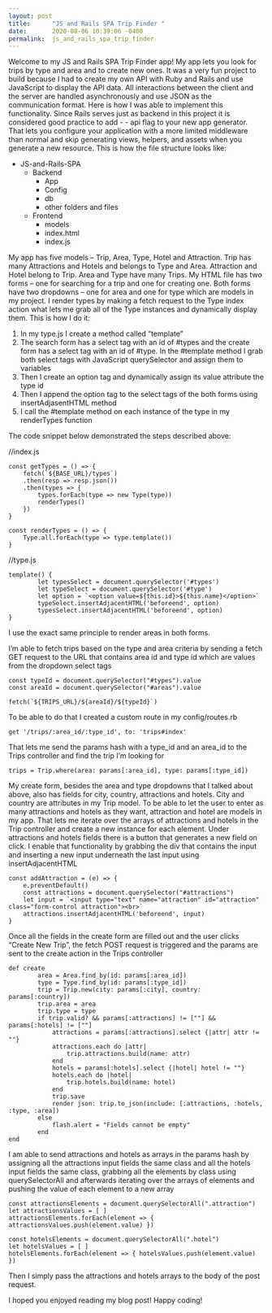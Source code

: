 ```yaml
---
layout: post
title:      "JS and Rails SPA Trip Finder "
date:       2020-08-06 10:39:06 -0400
permalink:  js_and_rails_spa_trip_finder
---
```



Welcome to my JS and Rails SPA Trip Finder app! My app lets you look for trips by type and area and to create new ones. It was a very fun project to build because I had to create my own API with Ruby and Rails and use JavaScript to display the API data. All interactions between the client and the server are handled asynchronously and use JSON as the communication format.
Here is how I was able to implement this functionality.
Since Rails serves just as backend in this project it is considered good practice to add  - - api flag to your new app generator. That lets you configure your application with a more limited middleware than normal and skip generating views, helpers, and assets when you generate a new resource. This is how the file structure looks like:

-	JS-and-Rails-SPA
    - Backend
	    - App
	    - Config
	    - db
	    - other folders and files
    - Frontend
	    - models
	    - index.html
	    - index.js

My app has five models – Trip, Area, Type, Hotel and Attraction. Trip has many Attractions and Hotels and belongs to Type and Area. Attraction and Hotel belong to Trip. Area and Type have many Trips. 
My HTML file has two forms – one for searching for a trip and one for creating one. Both forms have two dropdowns – one for area and one for type which are models in my project. I render types by making a fetch request to the Type index action what lets me grab all of the Type instances and dynamically display them.  This is how I do it:

  1.	In my type.js I create a method called “template”
  2.	The search form has a select tag with an id of #types and the create form has a select tag with an id of #type. In the          #template method I grab both select tags with JavaScript querySelector and assign them to variables
  3.	Then I create an option tag and dynamically assign its value attribute the type id 
  4.	Then I append the option tag to the select tags of the both forms using insertAdjasentHTML method 
  5.	I call the #template method on each instance of the type in my renderTypes function


The code snippet below demonstrated the steps described above:

//index.js

```
const getTypes = () => {
    fetch(`${BASE_URL}/types`)
    .then(resp => resp.json())
    .then(types => {
        types.forEach(type => new Type(type))
        renderTypes()
    })
}

const renderTypes = () => {
    Type.all.forEach(type => type.template())
}
```

//type.js 

```
template() {
        let typesSelect = document.querySelector('#types')
        let typeSelect = document.querySelector('#type')
        let option = `<option value=${this.id}>${this.name}</option>`
        typeSelect.insertAdjacentHTML('beforeend', option)
        typesSelect.insertAdjacentHTML('beforeend', option)
}
```

I use the exact same principle to render areas in both forms.

I’m able to fetch trips based on the type and area criteria by sending a fetch GET request to the URL that contains area id and type id which are values from the dropdown select tags

```
const typeId = document.querySelector("#types").value 
const areaId = document.querySelector("#areas").value

fetch(`${TRIPS_URL}/${areaId}/${typeId}`)
```

To be able to do that I created a custom route in my config/routes.rb 

```
get '/trips/:area_id/:type_id', to: 'trips#index'
```

That lets me send the params hash with a type_id and an area_id to the Trips controller and find the trip I’m looking for

```
trips = Trip.where(area: params[:area_id], type: params[:type_id])
```

My create form, besides the area and type dropdowns that I talked about above, also has fields for city, country, attractions and hotels. City and country are attributes in my Trip model. To be able to let the user to enter as many attractions and hotels as they want, attraction and hotel are models in my app. That lets me iterate over the arrays of attractions and hotels in the Trip controller and create a new instance for each element. Under attractions and hotels fields there is a button that generates a new field on click. I enable that functionality by grabbing the div that contains the input and inserting a new input underneath the last input using insertAdjacentHTML

```
const addAttraction = (e) => {
    e.preventDefault()
    const attractions = document.querySelector("#attractions")
    let input = `<input type="text" name="attraction" id="attraction" class="form-control attraction"><br>`
    attractions.insertAdjacentHTML('beforeend', input)
}
```

Once all the fields in the create form are filled out and the user clicks “Create New Trip”, the fetch POST request is triggered and the params are sent to the create action in the Trips controller

```
def create 
        area = Area.find_by(id: params[:area_id])
        type = Type.find_by(id: params[:type_id])
        trip = Trip.new(city: params[:city], country: params[:country])
        trip.area = area  
        trip.type = type 
        if trip.valid? && params[:attractions] != [""] && params[:hotels] != [""]
            attractions = params[:attractions].select {|attr| attr != ""}
            attractions.each do |attr|
                trip.attractions.build(name: attr)
            end
            hotels = params[:hotels].select {|hotel| hotel != ""}
            hotels.each do |hotel|
                trip.hotels.build(name: hotel)
            end
            trip.save 
            render json: trip.to_json(include: [:attractions, :hotels, :type, :area])
        else
            flash.alert = "Fields cannot be empty"
        end
end
```

I am able to send attractions and hotels as arrays in the params hash by assigning all the attractions input fields the same class and all the hotels input fields the same class, grabbing all the elements by class using querySelectorAll and afterwards iterating over the arrays of elements and pushing the value of each element to a new array

```
const attractionsElements = document.querySelectorAll(".attraction")
let attractionsValues = [ ]
attractionsElements.forEach(element => { attractionsValues.push(element.value) })

const hotelsElements = document.querySelectorAll(".hotel")
let hotelsValues = [ ]
hotelsElements.forEach(element => { hotelsValues.push(element.value) })
```

Then I simply pass the attractions and hotels arrays to the body of the post request.

I hoped you enjoyed reading my blog post! Happy coding!






